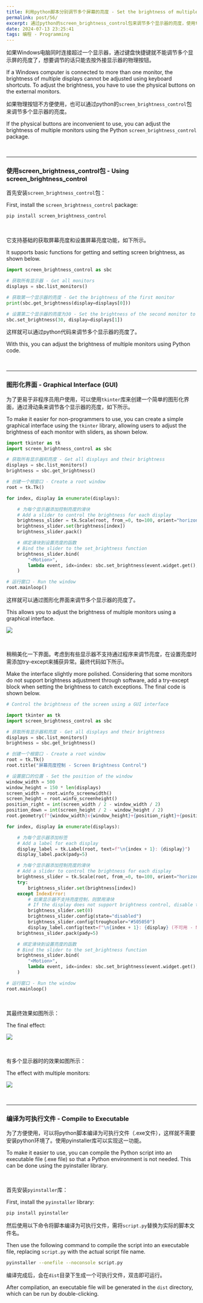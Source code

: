 ```yaml
---
title: 利用python脚本分别调节多个屏幕的亮度 - Set the brightness of multiple screens separately using python scripts
permalink: post/56/
excerpt: 通过python的screen_brightness_control包来调节多个显示器的亮度，使用tkinter库创建一个简单的图形化界面，通过滑动条来调节各个显示器的亮度。<br>Using the screen_brightness_control package in Python to adjust the brightness of multiple monitors, creating a simple graphical interface using the tkinter library to adjust the brightness of each monitor with sliders.
date: 2024-07-13 23:25:41
tags: 编程 - Programming
---
```


如果Windows电脑同时连接超过一个显示器，通过键盘快捷键就不能调节多个显示屏的亮度了，想要调节的话只能去按外接显示器的物理按钮。

If a Windows computer is connected to more than one monitor, the brightness of multiple displays cannot be adjusted using keyboard shortcuts. To adjust the brightness, you have to use the physical buttons on the external monitors.

如果物理按钮不方便使用，也可以通过python的`screen_brightness_control`包来调节多个显示器的亮度。

If the physical buttons are inconvenient to use, you can adjust the brightness of multiple monitors using the Python `screen_brightness_control` package.

<br>

---

### 使用screen_brightness_control包 - Using screen_brightness_control

首先安装`screen_brightness_control`包：

First, install the `screen_brightness_control` package:

```bash
pip install screen_brightness_control
```

<br>

它支持基础的获取屏幕亮度和设置屏幕亮度功能，如下所示。

It supports basic functions for getting and setting screen brightness, as shown below.

```python
import screen_brightness_control as sbc

# 获取所有显示器 - Get all monitors
displays = sbc.list_monitors()

# 获取第一个显示器的亮度 - Get the brightness of the first monitor
print(sbc.get_brightness(display=displays[0]))

# 设置第二个显示器的亮度为30 - Set the brightness of the second monitor to 30
sbc.set_brightness(30, display=displays[1])
```

这样就可以通过python代码来调节多个显示器的亮度了。

With this, you can adjust the brightness of multiple monitors using Python code.

<br>

---

### 图形化界面 - Graphical Interface (GUI)

为了更易于非程序员用户使用，可以使用`tkinter`库来创建一个简单的图形化界面，通过滑动条来调节各个显示器的亮度，如下所示。

To make it easier for non-programmers to use, you can create a simple graphical interface using the `tkinter` library, allowing users to adjust the brightness of each monitor with sliders, as shown below.

```python
import tkinter as tk
import screen_brightness_control as sbc

# 获取所有显示器和亮度 - Get all displays and their brightness
displays = sbc.list_monitors()
brightness = sbc.get_brightness()

# 创建一个根窗口 - Create a root window
root = tk.Tk()

for index, display in enumerate(displays):

    # 为每个显示器添加控制亮度的滑块
    # Add a slider to control the brightness for each display
    brightness_slider = tk.Scale(root, from_=0, to=100, orient="horizontal", length=300)
    brightness_slider.set(brightness[index])
    brightness_slider.pack()

    # 绑定滑块到设置亮度的函数
    # Bind the slider to the set_brightness function
    brightness_slider.bind(
        "<Motion>",
        lambda event, idx=index: sbc.set_brightness(event.widget.get(), displays[idx]),
    )

# 运行窗口 - Run the window
root.mainloop()
```

这样就可以通过图形化界面来调节多个显示器的亮度了。

This allows you to adjust the brightness of multiple monitors using a graphical interface.

![](3.png)

<br>

稍稍美化一下界面。考虑到有些显示器不支持通过程序来调节亮度，在设置亮度时需添加try-except来捕获异常。最终代码如下所示。

Make the interface slightly more polished. Considering that some monitors do not support brightness adjustment through software, add a try-except block when setting the brightness to catch exceptions. The final code is shown below.

```python
# Control the brightness of the screen using a GUI interface

import tkinter as tk
import screen_brightness_control as sbc

# 获取所有显示器和亮度 - Get all displays and their brightness
displays = sbc.list_monitors()
brightness = sbc.get_brightness()

# 创建一个根窗口 - Create a root window
root = tk.Tk()
root.title("屏幕亮度控制 - Screen Brightness Control")

# 设置窗口的位置 - Set the position of the window
window_width = 500
window_height = 150 * len(displays)
screen_width = root.winfo_screenwidth()
screen_height = root.winfo_screenheight()
position_right = int(screen_width / 2 - window_width / 2)
position_down = int(screen_height / 2 - window_height / 2)
root.geometry(f"{window_width}x{window_height}+{position_right}+{position_down}")

for index, display in enumerate(displays):

    # 为每个显示器添加标签
    # Add a label for each display
    display_label = tk.Label(root, text=f"\n{index + 1}: {display}")
    display_label.pack(pady=5)

    # 为每个显示器添加控制亮度的滑块
    # Add a slider to control the brightness for each display
    brightness_slider = tk.Scale(root, from_=0, to=100, orient="horizontal", length=300)
    try:
        brightness_slider.set(brightness[index])
    except IndexError:
        # 如果显示器不支持亮度控制，则禁用滑块
        # If the display does not support brightness control, disable the slider
        brightness_slider.set(0)
        brightness_slider.config(state="disabled")
        brightness_slider.config(troughcolor="#505050")
        display_label.config(text=f"\n{index + 1}: {display} (不可用 - Not supported)")
    brightness_slider.pack(pady=5)

    # 绑定滑块到设置亮度的函数
    # Bind the slider to the set_brightness function
    brightness_slider.bind(
        "<Motion>",
        lambda event, idx=index: sbc.set_brightness(event.widget.get(), displays[idx]),
    )

# 运行窗口 - Run the window
root.mainloop()
```

<br>

其最终效果如图所示：

The final effect:

![](1.png)

<br>

有多个显示器时的效果如图所示：

The effect with multiple monitors:

![](2.png)

<br>

---

### 编译为可执行文件 - Compile to Executable

为了方便使用，可以将python脚本编译为可执行文件（.exe文件），这样就不需要安装python环境了。使用pyinstaller库可以实现这一功能。

To make it easier to use, you can compile the Python script into an executable file (.exe file) so that a Python environment is not needed. This can be done using the pyinstaller library.

<br>

首先安装`pyinstaller`库：

First, install the `pyinstaller` library:

```bash
pip install pyinstaller
```

然后使用以下命令将脚本编译为可执行文件，需将`script.py`替换为实际的脚本文件名。

Then use the following command to compile the script into an executable file, replacing `script.py` with the actual script file name.

```bash
pyinstaller --onefile --noconsole script.py
```

编译完成后，会在`dist`目录下生成一个可执行文件，双击即可运行。

After compilation, an executable file will be generated in the `dist` directory, which can be run by double-clicking.
